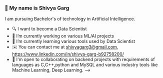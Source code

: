 ### 👋 My name is Shivya Garg

I am pursuing Bachelor's of technology in Artificial Intelligence.

- 🔍 I want to become a Data Scientist
- 🔭 I’m currently working on various ML/AI projects
- 🌱 I’m currently learning various tools used by Data Scientist
- ✉️  You can contact me at shivyagarg3@gmail.com, https://www.linkedin.com/in/shivya-garg-b92758200/
- 🤝  I'm open to collaborating on backend projects with requirements of languages as C,C++,python and MySQL and various industry tools like Machine Learning, Deep     Learning. 
-->
